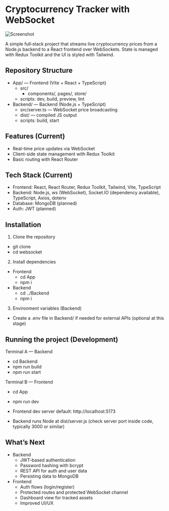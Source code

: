 # Cryptocurrency Tracker with WebSocket

![Screenshot](https://cdn.discordapp.com/attachments/1263643495688699949/1424326330131939359/screen.jpg?ex=68e38ac3&is=68e23943&hm=ed4cc889f819a920c11f1442e8359c886dac24c4d397252d3aaca65a8d8e8856&)

A simple full‑stack project that streams live cryptocurrency prices from a Node.js backend to a React frontend over WebSockets. State is managed with Redux Toolkit and the UI is styled with Tailwind.

## Repository Structure

- App/ — Frontend (Vite + React + TypeScript)
  - src/
    - components/, pages/, store/
  - scripts: dev, build, preview, lint
- Backend/ — Backend (Node.js + TypeScript)
  - src/server.ts — WebSocket price broadcasting
  - dist/ — compiled JS output
  - scripts: build, start

## Features (Current)

- Real-time price updates via WebSocket
- Client-side state management with Redux Toolkit
- Basic routing with React Router

## Tech Stack (Current)

- Frontend: React, React Router, Redux Toolkit, Tailwind, Vite, TypeScript
- Backend: Node.js, ws (WebSocket), Socket.IO (dependency available), TypeScript, Axios, dotenv
- Database: MongoDB (planned)
- Auth: JWT (planned)

## Installation

1. Clone the repository

- git clone <repo-url>
- cd websocket

2. Install dependencies

- Frontend
  - cd App
  - npm i
- Backend
  - cd ../Backend
  - npm i

3. Environment variables (Backend)

- Create a .env file in Backend/ if needed for external APIs (optional at this stage)

## Running the project (Development)

Terminal A — Backend

- cd Backend
- npm run build
- npm run start

Terminal B — Frontend

- cd App
- npm run dev

- Frontend dev server default: http://localhost:5173
- Backend runs Node at dist/server.js (check server port inside code, typically 3000 or similar)

## What’s Next

- Backend
  - JWT-based authentication
  - Password hashing with bcrypt
  - REST API for auth and user data
  - Persisting data to MongoDB
- Frontend
  - Auth flows (login/register)
  - Protected routes and protected WebSocket channel
  - Dashboard view for tracked assets
  - Improved UI/UX
